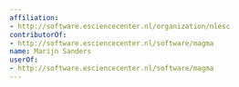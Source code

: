 ```yaml
---
affiliation:
- http://software.esciencecenter.nl/organization/nlesc
contributorOf:
- http://software.esciencecenter.nl/software/magma
name: Marijn Sanders
userOf:
- http://software.esciencecenter.nl/software/magma
---
```



